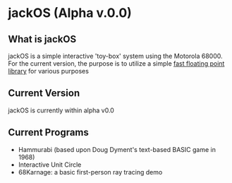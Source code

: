 # jackOS (Alpha v.0.0)
## What is jackOS
  jackOS is a simple interactive 'toy-box' system using the Motorola 68000. For the current version, the purpose is to utilize a simple [fast floating point library](http://www.easy68k.com/codeLibrary.htm) for various purposes
## Current Version
  jackOS is currently within alpha v0.0
## Current Programs
- Hammurabi (based upon Doug Dyment's text-based BASIC game in 1968)
- Interactive Unit Circle
- 68Karnage: a basic first-person ray tracing demo

